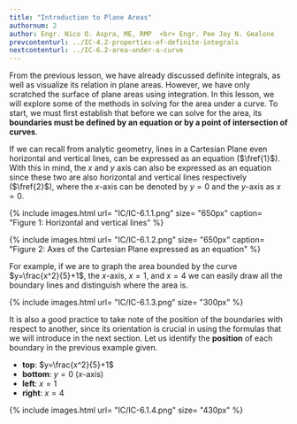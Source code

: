 ```yaml
---
title: "Introduction to Plane Areas"
authornum: 2
author: Engr. Nico O. Aspra, ME, RMP  <br> Engr. Pee Jay N. Gealone
prevcontenturl: ../IC-4.2-properties-of-definite-integrals
nextcontenturl: ../IC-6.2-area-under-a-curve
---
```




From the previous lesson, we have already discussed definite integrals, as well as visualize its relation in plane areas. However, we have only scratched the surface of plane areas using integration. In this lesson, we will explore some of the methods in solving for the area under a curve. To start, we must first establish that before we can solve for the area, its **boundaries must be defined by an equation or by a point of intersection of curves**. 

If we can recall from analytic geometry, lines in a Cartesian Plane even horizontal and vertical lines, can be expressed as an equation ($\fref{1}$). With this in mind, the $x$ and $y$ axis can also be expressed as an equation since these two are also horizontal and vertical lines respectively ($\fref{2}$), where the $x$-axis can be denoted by $y=0$ and the $y$-axis as $x=0$.


{% include images.html 
    url= "IC/IC-6.1.1.png" 
    size= "650px"
    caption= "Figure 1: Horizontal and vertical lines"
%} 






{% include images.html 
    url= "IC/IC-6.1.2.png" 
    size= "650px"
    caption= "Figure 2: Axes of the Cartesian Plane expressed as an equation"
%} 


For example, if we are to graph the area bounded by the curve $y=\frac{x^2}{5}+1$, the $x$-axis, $x = 1$, and $x = 4$ we can easily draw all the boundary lines and distinguish where the area is. 





{% include images.html 
    url= "IC/IC-6.1.3.png" 
    size= "300px"
%} 



It is also a good practice to take note of the position of the boundaries with respect to another, since its orientation is crucial in using the formulas that we will introduce in the next section. Let us identify the **position** of each boundary in the previous example given.

- **top**: $y=\frac{x^2}{5}+1$
- **bottom**: $y=0$ ($x$-axis)
- **left**: $x=1$
- **right**: $x=4$



{% include images.html 
    url= "IC/IC-6.1.4.png" 
    size= "430px"
%} 